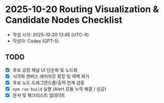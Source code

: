 # 2025-10-20 Routing Visualization & Candidate Nodes Checklist

- 작성 시각: 2025-10-20 13:45 (UTC-4)
- 작성자: Codex (GPT-5)

## TODO
- [x] 후보 공정 패널 UI 단순화 및 노드화
- [x] 시각화 캔버스 레이아웃 확장 및 여백 제거
- [x] 후보 노드 드래그앤드롭/출력 연계 검증
- [x] `npm run build` 실행 (Alert 모듈 누락 해결 / 성공)
- [x] 문서 및 체크리스트 업데이트
